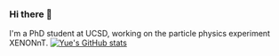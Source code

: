 ### Hi there 👋
I'm a PhD student at UCSD, working on the particle physics experiment XENONnT. 
[![Yue's GitHub stats](https://github-readme-stats.vercel.app/api?username=yuema137&hide=stars&theme=gotham&include_all_commits=True)](https://github.com/yuema137/github-readme-stats)

<!--
**yuema137/yuema137** is a ✨ _special_ ✨ repository because its `README.md` (this file) appears on your GitHub profile.

Here are some ideas to get you started:

- 🔭 I’m currently working on ...
- 🌱 I’m currently learning ...
- 👯 I’m looking to collaborate on ...
- 🤔 I’m looking for help with ...
- 💬 Ask me about ...
- 📫 How to reach me: ...
- 😄 Pronouns: ...
- ⚡ Fun fact: ...
-->
